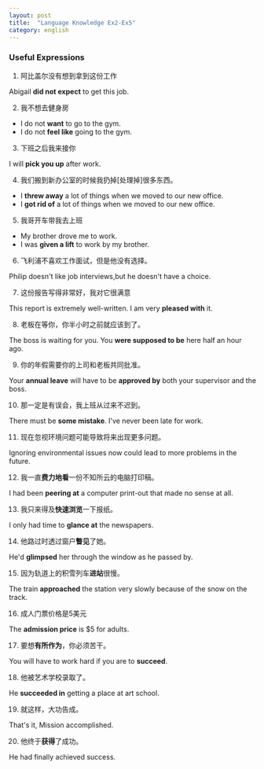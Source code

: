 ```yaml
---
layout: post
title:  "Language Knowledge Ex2-Ex5"
category: english
---
```

### Useful Expressions
1. 阿比盖尔没有想到拿到这份工作

Abigail **did not expect** to get this job.

2. 我不想去健身房

- I do not **want** to go to the gym.
- I do not **feel like** going to the gym.

3. 下班之后我来接你

I will **pick you up** after work.

4. 我们搬到新办公室的时候我扔掉[处理掉]很多东西。

- I **threw away** a lot of things when we moved to our new office.
- I **got rid of** a lot of things when we moved to our new office.
5. 我哥开车带我去上班
- My brother drove me to work.
- I was **given a lift** to work by my brother.
6. 飞利浦不喜欢工作面试，但是他没有选择。

Philip doesn't like job interviews,but he doesn't have a choice.

7. 这份报告写得非常好，我对它很满意

This report is extremely well-written. I am very **pleased with** it.

8. 老板在等你，你半小时之前就应该到了。

The boss is waiting for you. You **were supposed to be** here half an hour ago.

9. 你的年假需要你的上司和老板共同批准。

Your **annual leave** will have to be **approved by** both your supervisor and the boss.

10. 那一定是有误会，我上班从过来不迟到。

There must be **some mistake**. I've never been late for work.

11. 现在忽视环境问题可能导致将来出现更多问题。

Ignoring environmental issues now could lead to more problems in the future.

12. 我一直**费力地看**一份不知所云的电脑打印稿。

I had been **peering at** a computer print-out that made no sense at all.

13. 我只来得及**快速浏览**一下报纸。

I only had time to **glance at** the newspapers.

14. 他路过时透过窗户**瞥见**了她。

He'd **glimpsed** her through the window as he passed by.

15. 因为轨道上的积雪列车**进站**很慢。

The train **approached** the station very slowly because of the snow on the track.

16. 成人门票价格是5美元

The **admission price** is $5 for adults.

17. 要想**有所作为**，你必须苦干。

You will have to work hard if you are to **succeed**.

18. 他被艺术学校录取了。

He **succeeded in** getting a place at art school.

19. 就这样，大功告成。

That's it, Mission accomplished.

20. 他终于**获得**了成功。

He had finally achieved success.
